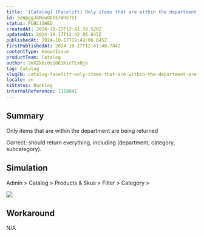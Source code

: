 ```yaml
---
title: '[Catalog] [Facelift] Only items that are within the department are being returned'
id: 5oWpggJGMvwQOEEzWnb75I
status: PUBLISHED
createdAt: 2024-10-17T12:41:39.520Z
updatedAt: 2024-10-17T12:42:06.645Z
publishedAt: 2024-10-17T12:42:06.645Z
firstPublishedAt: 2024-10-17T12:41:40.784Z
contentType: knownIssue
productTeam: Catalog
author: 2mXZkbi0oi061KicTExNjo
tag: Catalog
slugEN: catalog-facelift-only-items-that-are-within-the-department-are-being-returned
locale: en
kiStatus: Backlog
internalReference: 1118841
---
```


## Summary


Only items that are within the department are being returned

Correct: should return everything, including (department, category, subcategory).


##

## Simulation



Admin > Catalog > Products & Skus > Filter > Category >

 ![](https://vtexhelp.zendesk.com/attachments/token/ZOXAIFwVnbl56yduHjYVrjfUM/?name=image.png)


##

## Workaround


N/A





